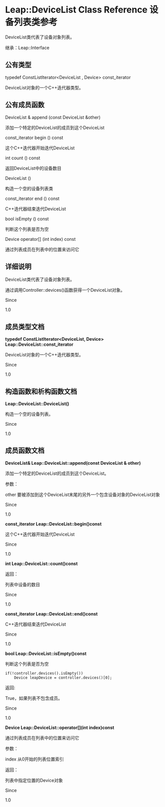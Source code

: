 # Leap::DeviceList Class Reference 设备列表类参考 #

DeviceList类代表了设备对象列表。

继承：Leap::Interface

## 公有类型 ##

typedef ConstListIterator<DeviceList , Device>  const_iterator

DeviceList对象的一个C++迭代器类型。

## 公有成员函数 ##

DeviceList &         append (const DeviceList &other)

添加一个特定的DeviceList的成员到这个DeviceList

 const_iterator         begin () const

这个C++迭代器开始迭代DeviceList

int      count () const

返回DeviceList中的设备数目

DeviceList ()

构造一个空的设备列表类

const_iterator        end () const

C++迭代器结束迭代DeviceList

bool      isEmpty () const

判断这个列表是否为空

Device       operator[] (int index) const

通过列表成员在列表中的位置来访问它

## 详细说明 ##

DeviceList类代表了设备对象列表。

通过调用Controller::devices()函数获得一个DeviceList对象。

Since

1.0

## 成员类型文档 ##

**typedef ConstListIterator<DeviceList, Device> Leap::DeviceList::const_iterator**

DeviceList对象的一个C++迭代器类型。

Since

1.0

## 构造函数和析构函数文档 ##

**Leap::DeviceList::DeviceList()**

构造一个空的设备列表。

Since

1.0

## 成员函数文档 ##

**DeviceList& Leap::DeviceList::append(const DeviceList & other)**

添加一个特定的DeviceList的成员到这个DeviceList。

参数：

other 要被添加到这个DeviceList末尾的另外一个包含设备对象的DeviceList对象

Since

1.0

 

**const_iterator Leap::DeviceList::begin()const**

这个C++迭代器开始迭代DeviceList

 

Since

1.0

 

**int Leap::DeviceList::count()const**

返回：

列表中设备的数目

Since

1.0

 

**const_iterator Leap::DeviceList::end()const**

C++迭代器结束迭代DeviceList

Since

1.0

 

**bool Leap::DeviceList::isEmpty()const**

判断这个列表是否为空

 
```
if(!controller.devices().isEmpty())
    Device leapDevice = controller.devices()[0];
```
 

返回:

True，如果列表不包含成员。

Since

1.0

 

**Device Leap::DeviceList::operator[](int index)const**

通过列表成员在列表中的位置来访问它

参数：

index 从0开始的列表位置索引

返回：

列表中指定位置的Device对象

Since

1.0